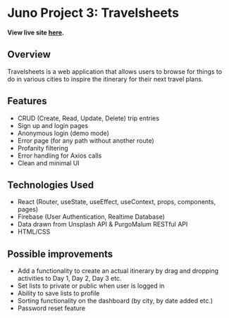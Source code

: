 # Juno Project 3: Travelsheets

**View live site [here](https://travelsheets.netlify.app/).**

## Overview
Travelsheets is a web application that allows users to browse for things to do in various cities to inspire the itinerary for their next travel plans.

## Features
- CRUD (Create, Read, Update, Delete) trip entries
- Sign up and login pages 
- Anonymous login (demo mode)
- Error page (for any path without another route)
- Profanity filtering
- Error handling for Axios calls
- Clean and minimal UI

## Technologies Used
- React (Router, useState, useEffect, useContext, props, components, pages)
- Firebase (User Authentication, Realtime Database)
- Data drawn from Unsplash API & PurgoMalum RESTful API
- HTML/CSS

## Possible improvements
- Add a functionality to create an actual itinerary by drag and dropping activities to Day 1, Day 2, Day 3 etc.
- Set lists to private or public when user is logged in
- Ability to save lists to profile
- Sorting functionality on the dashboard (by city, by date added etc.)
- Password reset feature
